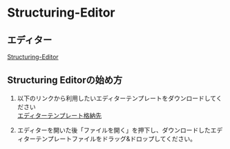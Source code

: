 # Structuring-Editor  

## エディター  
[Structuring-Editor](https://morishima-yuki.github.io/Structuring-Editor/tool/)  

## Structuring Editorの始め方  
  1. 以下のリンクから利用したいエディターテンプレートをダウンロードしてください  
  [エディターテンプレート格納先](https://github.com/morishima-yuki/Structuring-Editor/tree/main/editor_template)  
    
  1. エディターを開いた後「ファイルを開く」を押下し、ダウンロードしたエディターテンプレートファイルをドラッグ&ドロップしてください。  
